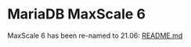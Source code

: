 
# MariaDB MaxScale 6

MaxScale 6 has been re-named to 21.06: [README.md](../mariadb-maxscale-21-06/README.md)

